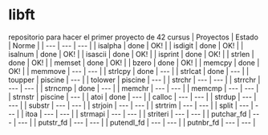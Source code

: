 # libft
repositorio para hacer el primer proyecto de 42 cursus
| Proyectos | Estado | Norme |
| ---       | ---    | --- |
| isalpha | done | OK! |
| isdigit | done | OK! |
| isalnum | done | OK! |
| isascii | done | OK! |
| isprint | done | OK! |
| strlen | done | OK! |
| memset | done | OK! |
| bzero | done | OK! |
| memcpy | done | OK! |
| memmove | --- | --- |
| strlcpy | done | --- |
| strlcat | done | --- |
| toupper | piscine | --- |
| tolower | piscine | --- |
| strchr | --- | --- |
| strrchr | --- | --- |
| strncmp | done | --- |
| memchr | --- | --- |
| memcmp | --- | --- |
| strnstr | piscine | --- |
| atoi | done | --- |
| calloc | --- | --- |
| strdup | --- | --- |
| substr | --- | --- |
| strjoin | --- | --- |
| strtrim | --- | --- |
| split | --- | --- |
| itoa | --- | --- |
| strmapi | --- | --- |
| striteri | --- | --- |
| putchar_fd | --- | --- |
| putstr_fd | --- | --- |
| putendl_fd | --- | --- |
| putnbr_fd | --- | --- |
